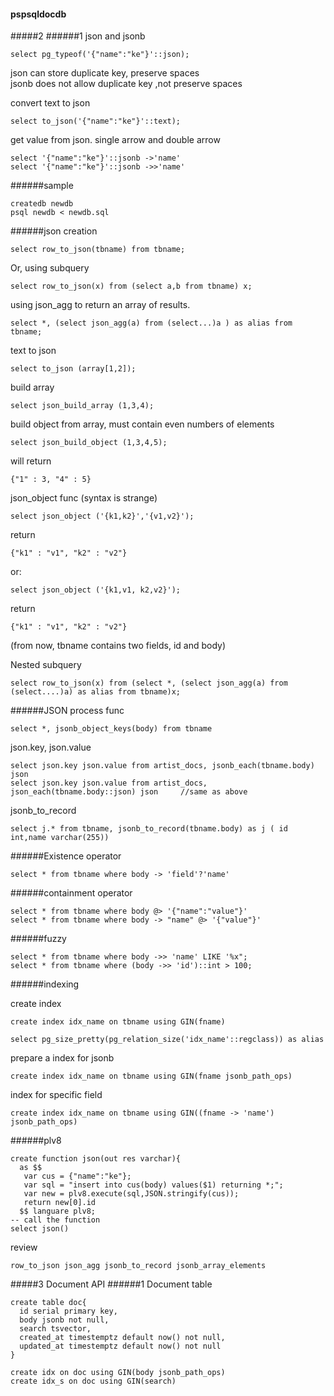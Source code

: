 #### pspsqldocdb
#####2
######1 json and jsonb
```
select pg_typeof('{"name":"ke"}'::json);
```
json can store duplicate key, preserve spaces  
jsonb does not allow duplicate key ,not preserve spaces    

convert text to json
```
select to_json('{"name":"ke"}'::text);
```

get value from json. single arrow and double arrow
```
select '{"name":"ke"}'::jsonb ->'name'
select '{"name":"ke"}'::jsonb ->>'name'
```


######sample
```
createdb newdb
psql newdb < newdb.sql
```

######json creation
```
select row_to_json(tbname) from tbname;
```

Or, using subquery
```
select row_to_json(x) from (select a,b from tbname) x;
```

using json_agg to return an array of results.
```
select *, (select json_agg(a) from (select...)a ) as alias from tbname;
```


text to json
```
select to_json (array[1,2]);
```

build array
```
select json_build_array (1,3,4);
```

build object from array, must contain even numbers of elements
```
select json_build_object (1,3,4,5); 
```
will return
```
{"1" : 3, "4" : 5}
```

json_object func (syntax is strange)
```
select json_object ('{k1,k2}','{v1,v2}');
```
return
```
{"k1" : "v1", "k2" : "v2"}
```

or:
```
select json_object ('{k1,v1, k2,v2}');
```
return
```
{"k1" : "v1", "k2" : "v2"}
```

(from now, tbname contains two fields, id and body)  


Nested subquery
```
select row_to_json(x) from (select *, (select json_agg(a) from (select....)a) as alias from tbname)x;
```
######JSON process func
```
select *, jsonb_object_keys(body) from tbname
```
json.key, json.value
```
select json.key json.value from artist_docs, jsonb_each(tbname.body) json
select json.key json.value from artist_docs, json_each(tbname.body::json) json     //same as above
```

jsonb_to_record 
```
select j.* from tbname, jsonb_to_record(tbname.body) as j ( id int,name varchar(255))
```
######Existence operator
```
select * from tbname where body -> 'field'?'name'
```
######containment operator
```
select * from tbname where body @> '{"name":"value"}'
select * from tbname where body -> "name" @> '{"value"}'
```
######fuzzy
```
select * from tbname where body ->> 'name' LIKE '%x";
select * from tbname where (body ->> 'id')::int > 100;
```

######indexing

create index
```
create index idx_name on tbname using GIN(fname)
```

```
select pg_size_pretty(pg_relation_size('idx_name'::regclass)) as alias
```
prepare a index for jsonb
```
create index idx_name on tbname using GIN(fname jsonb_path_ops)
```
index for specific field
```
create index idx_name on tbname using GIN((fname -> 'name') jsonb_path_ops)
```

######plv8
```
create function json(out res varchar){
  as $$
   var cus = {"name":"ke"};
   var sql = "insert into cus(body) values($1) returning *;";
   var new = plv8.execute(sql,JSON.stringify(cus));
   return new[0].id
  $$ languare plv8;
-- call the function
select json()
```
review
```
row_to_json json_agg jsonb_to_record jsonb_array_elements
```

#####3 Document API
######1 Document table
```
create table doc{
  id serial primary key,
  body jsonb not null,
  search tsvector,
  created_at timestemptz default now() not null,
  updated_at timestemptz default now() not null
}

create idx on doc using GIN(body jsonb_path_ops)
create idx_s on doc using GIN(search)
```
